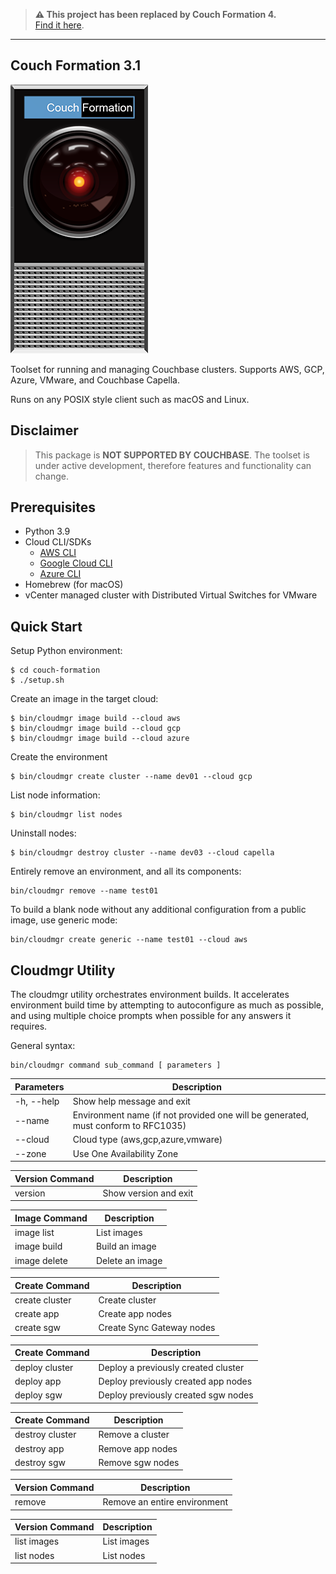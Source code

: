 > **⚠️ This project has been replaced by Couch Formation 4.**<br> [Find it here](https://github.com/couchbaselabs/couch-formation-core).
-----
## Couch Formation 3.1
![Logo](doc/couch-formation-1.png)

Toolset for running and managing Couchbase clusters. Supports AWS, GCP, Azure, VMware, and Couchbase Capella.

Runs on any POSIX style client such as macOS and Linux.

## Disclaimer

> This package is **NOT SUPPORTED BY COUCHBASE**. The toolset is under active development, therefore features and functionality can change.

## Prerequisites
- Python 3.9
- Cloud CLI/SDKs
  - [AWS CLI](https://aws.amazon.com/cli/)
  - [Google Cloud CLI](https://cloud.google.com/sdk/docs/quickstart)
  - [Azure CLI](https://docs.microsoft.com/en-us/cli/azure/install-azure-cli)
- Homebrew (for macOS)
- vCenter managed cluster with Distributed Virtual Switches for VMware

## Quick Start
Setup Python environment:
````
$ cd couch-formation
$ ./setup.sh
````
Create an image in the target cloud:
````
$ bin/cloudmgr image build --cloud aws
$ bin/cloudmgr image build --cloud gcp
$ bin/cloudmgr image build --cloud azure
````
Create the environment
````
$ bin/cloudmgr create cluster --name dev01 --cloud gcp
````
List node information:
````
$ bin/cloudmgr list nodes
````
Uninstall nodes:
````
$ bin/cloudmgr destroy cluster --name dev03 --cloud capella
````
Entirely remove an environment, and all its components:
````
bin/cloudmgr remove --name test01
````
To build a blank node without any additional configuration from a public image, use generic mode:
````
bin/cloudmgr create generic --name test01 --cloud aws
````

## Cloudmgr Utility
The cloudmgr utility orchestrates environment builds. It accelerates environment build time by attempting to autoconfigure as much as possible, and using multiple choice prompts when possible for any answers it requires.

General syntax:
````
bin/cloudmgr command sub_command [ parameters ]
````

| Parameters | Description                                                                       |
|------------|-----------------------------------------------------------------------------------|
| -h, --help | Show help message and exit                                                        |
| --name     | Environment name (if not provided one will be generated, must conform to RFC1035) |
| --cloud    | Cloud type (aws,gcp,azure,vmware)                                                 |
| --zone     | Use One Availability Zone                                                         |                                                     |

| Version Command | Description           |
|-----------------|-----------------------|
| version         | Show version and exit |

| Image Command | Description                                               |
|---------------|-----------------------------------------------------------|
| image list    | List images                                               |
| image build   | Build an image                                            |
| image delete  | Delete an image                                           |

| Create Command | Description               |
|----------------|---------------------------|
| create cluster | Create cluster            |
| create app     | Create app nodes          |
| create sgw     | Create Sync Gateway nodes |

| Create Command | Description                         |
|----------------|-------------------------------------|
| deploy cluster | Deploy a previously created cluster |
| deploy app     | Deploy previously created app nodes |
| deploy sgw     | Deploy previously created sgw nodes |

| Create Command  | Description      |
|-----------------|------------------|
| destroy cluster | Remove a cluster |
| destroy app     | Remove app nodes |
| destroy sgw     | Remove sgw nodes |

| Version Command | Description                   |
|-----------------|-------------------------------|
| remove          | Remove an entire environment  |

| Version Command | Description |
|-----------------|-------------|
| list images     | List images |
| list nodes      | List nodes  |
